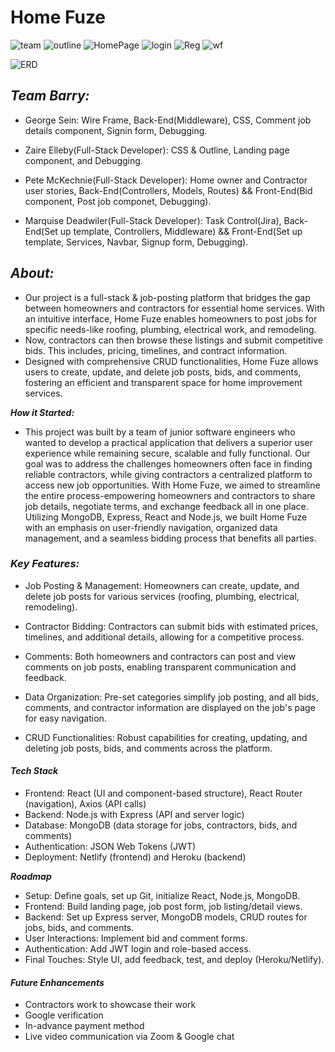 # Home Fuze



![team](/images/Alpha%20Team.jpg)
![outline](/images/IMG_3202.jpeg)
![HomePage](/images/homePageFinale.jpg)
![login](/images/wfLogin.jpg)
![Reg](/images/registerWF.jpg)
![wf](/images/wfHomeOwner.jpg)


![ERD](/images/ERD_Diagram.jpeg)

## ***Team Barry:***
* George Sein: Wire Frame, Back-End(Middleware), CSS, Comment job details component, Signin form, Debugging.

* Zaire Elleby(Full-Stack Developer): CSS & Outline, Landing page component, and Debugging.

* Pete McKechnie(Full-Stack Developer): Home owner and Contractor user stories, Back-End(Controllers, Models, Routes) && Front-End(Bid component, Post job componet, Debugging).

* Marquise Deadwiler(Full-Stack Developer): Task Control(Jira), Back-End(Set up template, Controllers, Middleware) && Front-End(Set up template, Services, Navbar, Signup form, Debugging).

## ***About:***
* Our project is a full-stack & job-posting platform that bridges the gap between homeowners and contractors for essential home services. With an intuitive interface, Home Fuze enables homeowners to post jobs for specific needs-like roofing, plumbing, electrical work, and remodeling. 
* Now, contractors can then browse these listings and submit competitive bids. This includes, pricing, timelines, and contract information.
* Designed with comprehensive CRUD functionalities, Home Fuze allows users to create, update, and delete job posts, bids, and comments, fostering an efficient and transparent space for home improvement services.

***How it Started:***
* This project was built by a team of junior software engineers who wanted to develop a practical application that delivers a superior user experience while remaining secure, scalable and fully functional. Our goal was to address the challenges homeowners often face in finding reliable contractors, while giving contractors a centralized platform to access new job opportunities. With Home Fuze, we aimed to streamline the entire process-empowering homeowners and contractors to share job details, negotiate terms, and exchange feedback all in one place. Utilizing MongoDB, Express, React and Node.js, we built Home Fuze with an emphasis on user-friendly navigation, organized data management, and a seamless bidding process that benefits all parties.

### ***Key Features:***
* Job Posting & Management: Homeowners can create, update, and delete job posts for various services (roofing, plumbing, electrical, remodeling).

* Contractor Bidding: Contractors can submit bids with estimated prices, timelines, and additional details, allowing for a competitive process.

* Comments: Both homeowners and contractors can post and view comments on job posts, enabling transparent communication and feedback.

* Data Organization: Pre-set categories simplify job posting, and all bids, comments, and contractor information are displayed on the job's page for easy navigation. 

* CRUD Functionalities: Robust capabilities for creating, updating, and deleting job posts, bids, and comments across the platform.

#### ***Tech Stack***
* Frontend: React (UI and component-based structure), React Router (navigation), Axios (API calls)
* Backend: Node.js with Express (API and server logic)
* Database: MongoDB (data storage for jobs, contractors, bids, and comments)
* Authentication: JSON Web Tokens (JWT) 
* Deployment: Netlify (frontend) and Heroku (backend)




 ***Roadmap***
* Setup: Define goals, set up Git, initialize React, Node.js, MongoDB.
* Frontend: Build landing page, job post form, job listing/detail views.
* Backend: Set up Express server, MongoDB models, CRUD routes for jobs, bids, and comments.
* User Interactions: Implement bid and comment forms.
* Authentication: Add JWT login and role-based access.
* Final Touches: Style UI, add feedback, test, and deploy (Heroku/Netlify).

#### ***Future Enhancements***
* Contractors work to showcase their work
* Google verification 
* In-advance payment method
* Live video communication via Zoom & Google chat








































